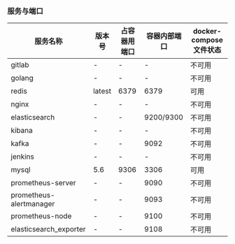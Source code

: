 ### 服务与端口

| 服务名称 | 版本号 | 占容器用端口 | 容器内部端口 | docker-compose 文件状态 |
| --| --| --| --| --|
| gitlab | - | - | - | 不可用 |
| golang | - | - | - | 不可用 |
| redis | latest | 6379 | 6379 | 可用 |
| nginx | - | - | - | 不可用 |
| elasticsearch | - | - | 9200/9300 | 不可用 |
| kibana | - | - | - | 不可用 |
| kafka  | - | - | 9092 | 不可用 |
| jenkins | - | - | -| 不可用 |
| mysql  | 5.6 | 9306 | 3306 | 可用 |
| prometheus-server |  - | - | 9090 | 不可用 |
| prometheus-alertmanager | - | - | 9093 | 不可用 |
| prometheus-node | - | - | 9100 | 不可用 |
| elasticsearch_exporter | - | - | 9108 | 不可用 |
